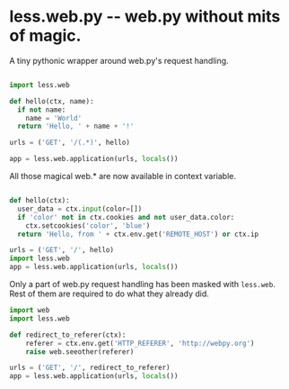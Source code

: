 less.web.py -- web.py without mits of magic.
===========

A tiny pythonic wrapper around web.py's request handling.

```python

import less.web

def hello(ctx, name):
  if not name:
    name = 'World'
  return 'Hello, ' + name + '!'

urls = ('GET', '/(.*)', hello)

app = less.web.application(urls, locals())

```

All those magical web.* are now available in context variable.

```python

def hello(ctx):
  user_data = ctx.input(color=[])
  if 'color' not in ctx.cookies and not user_data.color:
    ctx.setcookies('color', 'blue')
  return 'Hello, from ' + ctx.env.get('REMOTE_HOST') or ctx.ip

urls = ('GET', '/', hello)
import less.web
app = less.web.application(urls, locals())

```

Only a part of web.py request handling has been masked with `less.web`. Rest of them are required to
do what they already did.

```python
import web
import less.web

def redirect_to_referer(ctx):
	referer = ctx.env.get('HTTP_REFERER', 'http://webpy.org')
	raise web.seeother(referer)

urls = ('GET', '/', redirect_to_referer)
app = less.web.application(urls, locals())
```
